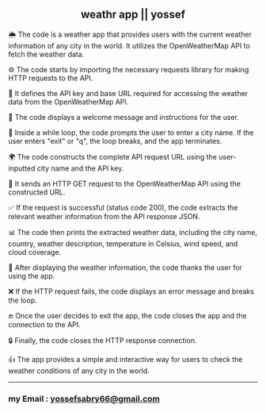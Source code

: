 <h2 align="center">weathr app || yossef</h2>



🌦️ The code is a weather app that provides users with the current weather information of any city in the world. It utilizes the OpenWeatherMap API to fetch the weather data.

⚙️ The code starts by importing the necessary requests library for making HTTP requests to the API.

🔑 It defines the API key and base URL required for accessing the weather data from the OpenWeatherMap API.

👋 The code displays a welcome message and instructions for the user.

🔄 Inside a while loop, the code prompts the user to enter a city name. If the user enters "exit" or "q", the loop breaks, and the app terminates.

🌍 The code constructs the complete API request URL using the user-inputted city name and the API key.

📡 It sends an HTTP GET request to the OpenWeatherMap API using the constructed URL.

✅ If the request is successful (status code 200), the code extracts the relevant weather information from the API response JSON.

📊 The code then prints the extracted weather data, including the city name, country, weather description, temperature in Celsius, wind speed, and cloud coverage.

👋 After displaying the weather information, the code thanks the user for using the app.

❌ If the HTTP request fails, the code displays an error message and breaks the loop.

🔚 Once the user decides to exit the app, the code closes the app and the connection to the API.

🔒 Finally, the code closes the HTTP response connection.

👍 The app provides a simple and interactive way for users to check the weather conditions of any city in the world.

---


### my Email : yossefsabry66@gmail.com
